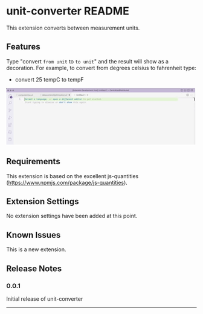 # unit-converter README

This extension converts between measurement units.

## Features

Type "convert `from unit` to `to unit`" and the result will show as a decoration.
For example, to convert from degrees celsius to fahrenheit type:
- convert 25 tempC to tempF 

![](unit-converter.gif)

## Requirements

This extension is based on the excellent js-quantities (https://www.npmjs.com/package/js-quantities).

## Extension Settings

No extension settings have been added at this point.

## Known Issues

This is a new extension. 

## Release Notes

### 0.0.1

Initial release of unit-converter

---

